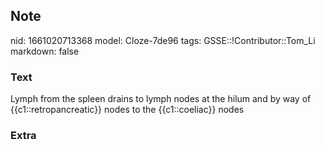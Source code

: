 ## Note
nid: 1661020713368
model: Cloze-7de96
tags: GSSE::!Contributor::Tom_Li
markdown: false

### Text
Lymph from the spleen drains to lymph nodes at the hilum and by way of {{c1::retropancreatic}} nodes to the {{c1::coeliac}} nodes

### Extra

